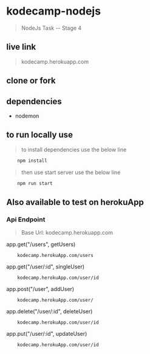 # kodecamp-nodejs
> NodeJs Task -- Stage 4
## live link
> kodecamp.herokuapp.com

## clone or fork

## dependencies
- nodemon

## to run locally use
> to install dependencies use the below line

```bash
    npm install
```
> then use start server use the below line

```bash
    npm run start
```

## Also available to test on herokuApp

### Api Endpoint
> Base Url: kodecamp.herokuapp.com

app.get("/users", getUsers)
```url
    kodecamp.herokuApp.com/users
```

app.get("/user/:id", singleUser)
```url
    kodecamp.herokuApp.com/user/id
```

app.post("/user", addUser)
```url
    kodecamp.herokuApp.com/user/
```
app.delete("/user/:id", deleteUser)
```url
    kodecamp.herokuApp.com/user/id
```
app.put("/user/:id", updateUser)
```url
    kodecamp.herokuApp.com/user/id
```

